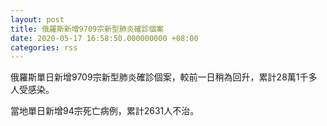 ```yaml
---
layout: post
title: 俄羅斯新增9709宗新型肺炎確診個案
date: 2020-05-17 16:58:50.000000000 +08:00
categories: rss
---
```


俄羅斯單日新增9709宗新型肺炎確診個案，較前一日稍為回升，累計28萬1千多人受感染。

當地單日新增94宗死亡病例，累計2631人不治。
